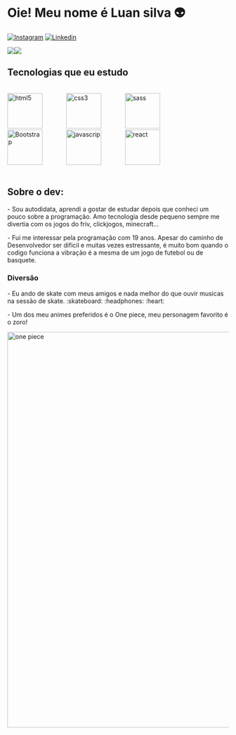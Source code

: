 
# Oie! Meu nome é Luan silva 👽  

[![Instagram](https://img.shields.io/badge/Instagram-E4405F?style=for-the-badge&logo=instagram&logoColor=white)](https://www.instagram.com/luaan.dev/)
[![Linkedin](https://img.shields.io/badge/LinkedIn-0077B5?style=for-the-badge&logo=linkedin&logoColor=white)](https://www.linkedin.com/in/luan-da-silva-7b08aa216/)

<div>
  <div style="display: flex; align-items: flex-start; margin-bottom:20px">
    <img src="https://github-readme-stats.vercel.app/api?username=Luaanslv&show_icons=true&title_color=ffffff&icon_color=34abeb&text_color=daf7dc&bg_color=151515"/><img src="https://github-readme-stats.vercel.app/api/top-langs/?username=Luaanslv&layout=compact&show_icons=true&title_color=ffffff&icon_color=34abeb&text_color=daf7dc&bg_color=151515"/>
  </div>
</div>


## Tecnologias que eu estudo

<div style="display-inline-blok; margin:auto"></br>
 <img style = " width:80px; margin-right:50px" alt="html5" src="https://cdn.jsdelivr.net/gh/devicons/devicon/icons/html5/html5-plain-wordmark.svg">   
 <img style = " width:80px; margin-right:50px" alt="css3" src="https://cdn.jsdelivr.net/gh/devicons/devicon/icons/css3/css3-plain-wordmark.svg">
 <img style = " width:80px; margin-right:50px" alt="sass" src="https://cdn.jsdelivr.net/gh/devicons/devicon/icons/sass/sass-original.svg">
  <img style = " width:80px; margin-right:50px" alt="Bootstrap" src="https://cdn.jsdelivr.net/gh/devicons/devicon/icons/bootstrap/bootstrap-plain-wordmark.svg">      
 <img style = " width:80px; margin-right:50px" alt="javascrip" src="https://cdn.jsdelivr.net/gh/devicons/devicon/icons/javascript/javascript-plain.svg">
 <img style = " width:80px;" alt="react" src="https://cdn.jsdelivr.net/gh/devicons/devicon/icons/react/react-original-wordmark.svg">

</div>
</br>

## Sobre o dev:

<p>- Sou autodidata, aprendi a gostar de estudar depois que conheci um pouco sobre a programação. Amo tecnologia desde pequeno sempre me divertia com os jogos do friv, clickjogos, minecraft...</p>
<p>- Fui me interessar pela programação com 19 anos. Apesar do caminho de Desenvolvedor ser dificil e muitas vezes estressante, é muito bom quando o codigo funciona a vibração é a mesma de um jogo de futebol ou de basquete.</p>

### Diversão
   <p>- Eu ando de skate com meus amigos e nada melhor do que ouvir musicas na sessão de skate. :skateboard: :headphones: :heart: </p>
   <p>- Um dos meu animes preferidos é o One piece, meu personagem favorito é o zoro!</p>
   <p><img src="https://i.redd.it/dugp7t2x67631.gif" alt="one piece" width="900" align="center"></p>


